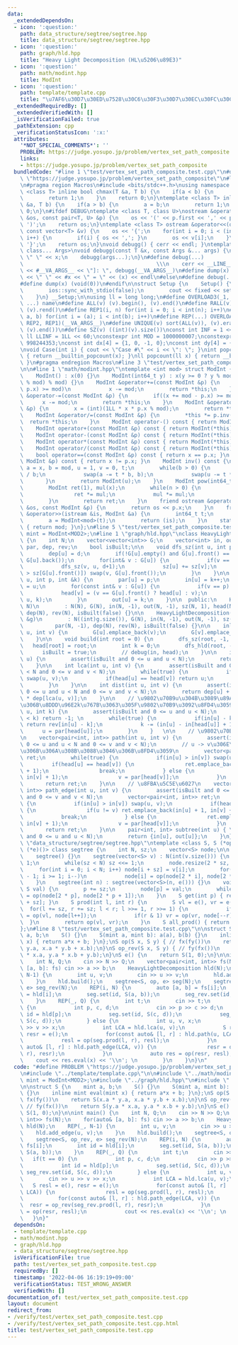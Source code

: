 ```yaml
---
data:
  _extendedDependsOn:
  - icon: ':question:'
    path: data_structure/segtree/segtree.hpp
    title: data_structure/segtree/segtree.hpp
  - icon: ':question:'
    path: graph/hld.hpp
    title: "Heavy Light Decomposition (HL\u5206\u89E3)"
  - icon: ':question:'
    path: math/modint.hpp
    title: ModInt
  - icon: ':question:'
    path: template/template.cpp
    title: "\u7AF6\u30D7\u30ED\u7528\u30C6\u30F3\u30D7\u30EC\u30FC\u30C8"
  _extendedRequiredBy: []
  _extendedVerifiedWith: []
  _isVerificationFailed: true
  _pathExtension: cpp
  _verificationStatusIcon: ':x:'
  attributes:
    '*NOT_SPECIAL_COMMENTS*': ''
    PROBLEM: https://judge.yosupo.jp/problem/vertex_set_path_composite
    links:
    - https://judge.yosupo.jp/problem/vertex_set_path_composite
  bundledCode: "#line 1 \"test/vertex_set_path_composite.test.cpp\"\n#define PROBLEM\
    \ \"https://judge.yosupo.jp/problem/vertex_set_path_composite\"\n#line 1 \"template/template.cpp\"\
    \n#pragma region Macros\n#include <bits/stdc++.h>\nusing namespace std;\ntemplate\
    \ <class T> inline bool chmax(T &a, T b) {\n    if(a < b) {\n        a = b;\n\
    \        return 1;\n    }\n    return 0;\n}\ntemplate <class T> inline bool chmin(T\
    \ &a, T b) {\n    if(a > b) {\n        a = b;\n        return 1;\n    }\n    return\
    \ 0;\n}\n#ifdef DEBUG\ntemplate <class T, class U>\nostream &operator<<(ostream\
    \ &os, const pair<T, U> &p) {\n    os << '(' << p.first << ',' << p.second <<\
    \ ')';\n    return os;\n}\ntemplate <class T> ostream &operator<<(ostream &os,\
    \ const vector<T> &v) {\n    os << '{';\n    for(int i = 0; i < (int)v.size();\
    \ i++) {\n        if(i) { os << ','; }\n        os << v[i];\n    }\n    os <<\
    \ '}';\n    return os;\n}\nvoid debugg() { cerr << endl; }\ntemplate <class T,\
    \ class... Args>\nvoid debugg(const T &x, const Args &... args) {\n    cerr <<\
    \ \" \" << x;\n    debugg(args...);\n}\n#define debug(...)                   \
    \                                          \\\n    cerr << __LINE__ << \" [\"\
    \ << #__VA_ARGS__ << \"]: \", debugg(__VA_ARGS__)\n#define dump(x) cerr << __LINE__\
    \ << \" \" << #x << \" = \" << (x) << endl\n#else\n#define debug(...) (void(0))\n\
    #define dump(x) (void(0))\n#endif\n\nstruct Setup {\n    Setup() {\n        cin.tie(0);\n\
    \        ios::sync_with_stdio(false);\n        cout << fixed << setprecision(15);\n\
    \    }\n} __Setup;\n\nusing ll = long long;\n#define OVERLOAD3(_1, _2, _3, name,\
    \ ...) name\n#define ALL(v) (v).begin(), (v).end()\n#define RALL(v) (v).rbegin(),\
    \ (v).rend()\n#define REP1(i, n) for(int i = 0; i < int(n); i++)\n#define REP2(i,\
    \ a, b) for(int i = (a); i < int(b); i++)\n#define REP(...) OVERLOAD3(__VA_ARGS__,\
    \ REP2, REP1)(__VA_ARGS__)\n#define UNIQUE(v) sort(ALL(v)), (v).erase(unique(ALL(v)),\
    \ (v).end())\n#define SZ(v) ((int)(v).size())\nconst int INF = 1 << 30;\nconst\
    \ ll LLINF = 1LL << 60;\nconstexpr int MOD = 1000000007;\nconstexpr int MOD2 =\
    \ 998244353;\nconst int dx[4] = {1, 0, -1, 0};\nconst int dy[4] = {0, 1, 0, -1};\n\
    \nvoid Case(int i) { cout << \"Case #\" << i << \": \"; }\nint popcount(int x)\
    \ { return __builtin_popcount(x); }\nll popcount(ll x) { return __builtin_popcountll(x);\
    \ }\n#pragma endregion Macros\n#line 3 \"test/vertex_set_path_composite.test.cpp\"\
    \n\n#line 1 \"math/modint.hpp\"\ntemplate <int mod> struct ModInt {\n    int x;\n\
    \    ModInt() : x(0) {}\n    ModInt(int64_t y) : x(y >= 0 ? y % mod : (mod - (-y)\
    \ % mod) % mod) {}\n    ModInt &operator+=(const ModInt &p) {\n        if((x +=\
    \ p.x) >= mod)\n            x -= mod;\n        return *this;\n    }\n    ModInt\
    \ &operator-=(const ModInt &p) {\n        if((x += mod - p.x) >= mod)\n      \
    \      x -= mod;\n        return *this;\n    }\n    ModInt &operator*=(const ModInt\
    \ &p) {\n        x = (int)(1LL * x * p.x % mod);\n        return *this;\n    }\n\
    \    ModInt &operator/=(const ModInt &p) {\n        *this *= p.inv();\n      \
    \  return *this;\n    }\n    ModInt operator-() const { return ModInt(-x); }\n\
    \    ModInt operator+(const ModInt &p) const { return ModInt(*this) += p; }\n\
    \    ModInt operator-(const ModInt &p) const { return ModInt(*this) -= p; }\n\
    \    ModInt operator*(const ModInt &p) const { return ModInt(*this) *= p; }\n\
    \    ModInt operator/(const ModInt &p) const { return ModInt(*this) /= p; }\n\
    \    bool operator==(const ModInt &p) const { return x == p.x; }\n    bool operator!=(const\
    \ ModInt &p) const { return x != p.x; }\n    ModInt inv() const {\n        int\
    \ a = x, b = mod, u = 1, v = 0, t;\n        while(b > 0) {\n            t = a\
    \ / b;\n            swap(a -= t * b, b);\n            swap(u -= t * v, v);\n \
    \       }\n        return ModInt(u);\n    }\n    ModInt pow(int64_t n) const {\n\
    \        ModInt ret(1), mul(x);\n        while(n > 0) {\n            if(n & 1)\n\
    \                ret *= mul;\n            mul *= mul;\n            n >>= 1;\n\
    \        }\n        return ret;\n    }\n    friend ostream &operator<<(ostream\
    \ &os, const ModInt &p) {\n        return os << p.x;\n    }\n    friend istream\
    \ &operator>>(istream &is, ModInt &a) {\n        int64_t t;\n        is >> t;\n\
    \        a = ModInt<mod>(t);\n        return (is);\n    }\n    static int get_mod()\
    \ { return mod; }\n};\n#line 5 \"test/vertex_set_path_composite.test.cpp\"\nusing\
    \ mint = ModInt<MOD2>;\n#line 1 \"graph/hld.hpp\"\nclass HeavyLightDecomposition\
    \ {\n    int N;\n    vector<vector<int>> G;\n    vector<int> in, out, sz, head,\
    \ par, dep, rev;\n    bool isBuilt;\n\n    void dfs_sz(int u, int p, int d) {\n\
    \        dep[u] = d;\n        if(!G[u].empty() and G[u].front() == p) swap(G[u].front(),\
    \ G[u].back());\n        for(int& v : G[u]) {\n            if(v == p) continue;\n\
    \            dfs_sz(v, u, d+1);\n            sz[u] += sz[v];\n            if(sz[v]\
    \ > sz[G[u].front()]) swap(v, G[u].front());\n        }\n    }\n\n    void dfs_hld(int\
    \ u, int p, int &k) {\n        par[u] = p;\n        in[u] = k++;\n        rev[in[u]]\
    \ = u;\n        for(const int& v : G[u]) {\n            if(v == p) continue;\n\
    \            head[v] = (v == G[u].front() ? head[u] : v);\n            dfs_hld(v,\
    \ u, k);\n        }\n        out[u] = k;\n    }\n\n  public:\n    HeavyLightDecomposition(int\
    \ N)\n        : N(N), G(N), in(N, -1), out(N, -1), sz(N, 1), head(N), par(N, -1),\
    \ dep(N), rev(N), isBuilt(false) {}\n\n    HeavyLightDecomposition(const vector<vector<int>>\
    \ &g)\n        : N((int)g.size()), G(N), in(N, -1), out(N, -1), sz(N, 1), head(N),\n\
    \          par(N, -1), dep(N), rev(N), isBuilt(false) {}\n\n    inline void add_edge(int\
    \ u, int v) {\n        G[u].emplace_back(v);\n        G[v].emplace_back(u);\n\
    \    }\n\n    void build(int root = 0) {\n        dfs_sz(root, -1, 0);\n     \
    \   head[root] = root;\n        int k = 0;\n        dfs_hld(root, -1, k);\n  \
    \      isBuilt = true;\n        // debug(in, head);\n    }\n\n    int operator[](int\
    \ u) {\n        assert(isBuilt and 0 <= u and u < N);\n        return in[u];\n\
    \    }\n\n    int lca(int u, int v) {\n        assert(isBuilt and 0 <= u and u\
    \ < N and 0 <= v and v < N);\n        while(true) {\n            if(in[u] > in[v])\
    \ swap(u, v);\n            if(head[u] == head[v]) return u;\n            v = par[head[v]];\n\
    \        }\n    }\n\n    int dist(int u, int v) {\n        assert(isBuilt and\
    \ 0 <= u and u < N and 0 <= v and v < N);\n        return dep[u] + dep[v] - 2\
    \ * dep[lca(u, v)];\n    }\n\n    // \u9802\u70B9u\u304B\u3089\u89AA\u65B9\u5411\
    \u306B\u8DDD\u96E2k\u767B\u3063\u305F\u9802\u70B9\u3092\u8FD4\u3059\n    int la(int\
    \ u, int k) {\n        assert(isBuilt and 0 <= u and u < N);\n        if(dep[u]\
    \ < k) return -1; \n        while(true) {\n            if(in[u] - k >= in[head[u]])\
    \ return rev[in[u] - k];\n            k -= (in[u] - in[head[u]] + 1);\n      \
    \      u = par[head[u]];\n        }\n    }   \n\n    // \u9802\u70B9\u5C5E\u6027\
    \n    vector<pair<int, int>> path(int u, int v) {\n        assert(isBuilt and\
    \ 0 <= u and u < N and 0 <= v and v < N);\n        // u -> v\u306E\u5411\u304D\
    \u306B\u306A\u308B\u3088\u3046\u306B\u8FD4\u3059\n        vector<pair<int, int>>\
    \ ret;\n        while(true) {\n            if(in[u] > in[v]) swap(u, v);\n   \
    \         if(head[u] == head[v]) {\n                ret.emplace_back(in[u], in[v]\
    \ + 1);\n                break;\n            } else {\n                ret.emplace_back(in[head[v]],\
    \ in[v] + 1);\n                v = par[head[v]];\n            }\n        }\n \
    \       return ret;\n    }\n\n    // \u8FBA\u5C5E\u6027\n    vector<pair<int,\
    \ int>> path_edge(int u, int v) {\n        assert(isBuilt and 0 <= u and u < N\
    \ and 0 <= v and v < N);\n        vector<pair<int, int>> ret;\n        while(true)\
    \ {\n            if(in[u] > in[v]) swap(u, v);\n            if(head[u] == head[v])\
    \ {\n                if(u != v) ret.emplace_back(in[u] + 1, in[v] + 1);\n    \
    \            break;\n            } else {\n                ret.emplace_back(in[head[v]],\
    \ in[v] + 1);\n                v = par[head[v]];\n            }\n        }\n \
    \       return ret;\n    }\n\n    pair<int, int> subtree(int u) { \n        assert(isBuilt\
    \ and 0 <= u and u < N);\n        return {in[u], out[u]};\n    }\n};\n#line 1\
    \ \"data_structure/segtree/segtree.hpp\"\ntemplate <class S, S (*op)(S, S), S\
    \ (*e)()> class segtree {\n    int N, sz;\n    vector<S> node;\n\n  public:\n\
    \    segtree() {}\n    segtree(vector<S> v) : N(int(v.size())) {\n        sz =\
    \ 1;\n        while(sz < N) sz <<= 1;\n        node.resize(2 * sz, e());\n   \
    \     for(int i = 0; i < N; i++) node[i + sz] = v[i];\n        for(int i = sz\
    \ - 1; i >= 1; i--)\n            node[i] = op(node[2 * i], node[2 * i + 1]);\n\
    \    }\n    segtree(int n) : segtree(vector<S>(n, e())) {}\n    void set(int p,\
    \ S val) {\n        p += sz;\n        node[p] = val;\n        while(p >>= 1) node[p]\
    \ = op(node[2 * p], node[2 * p + 1]);\n    }\n    S get(int p) { return node[p\
    \ + sz]; }\n    S prod(int l, int r) {\n        S vl = e(), vr = e();\n      \
    \  for(l += sz, r += sz; l < r; l >>= 1, r >>= 1) {\n            if(l & 1) vl\
    \ = op(vl, node[l++]);\n            if(r & 1) vr = op(vr, node[--r]);\n      \
    \  }\n        return op(vl, vr);\n    }\n    S all_prod() { return node[1]; }\n\
    };\n#line 8 \"test/vertex_set_path_composite.test.cpp\"\n\nstruct S {\n    mint\
    \ a, b;\n    S() {}\n    S(mint a, mint b): a(a), b(b) {}\n    inline mint eval(mint\
    \ x) { return a*x + b; }\n};\nS op(S x, S y) { // fx(fy())\n    return S(x.a *\
    \ y.a, x.a * y.b + x.b);\n}\nS op_rev(S x, S y) { // fy(fx())\n    return S(y.a\
    \ * x.a, y.a * x.b + y.b);\n}\nS e() {\n    return S(1, 0);\n}\n\nint main() {\n\
    \    int N, Q;\n    cin >> N >> Q;\n    vector<pair<int, int>> fs(N);\n    for(auto&\
    \ [a, b]: fs) cin >> a >> b;\n    HeavyLightDecomposition hld(N);\n    REP(_,\
    \ N-1) {\n        int u, v;\n        cin >> u >> v;\n        hld.add_edge(u, v);\n\
    \    }\n    hld.build();\n    segtree<S, op, e> seg(N);\n    segtree<S, op_rev,\
    \ e> seg_rev(N);\n    REP(i, N) {\n        auto [a, b] = fs[i];\n        int id\
    \ = hld[i];\n        seg.set(id, S(a, b));\n        seg_rev.set(id, S(a, b));\n\
    \    }\n    REP(_, Q) {\n        int t;\n        cin >> t;\n        if(t == 0)\
    \ {\n            int p, c, d;\n            cin >> p >> c >> d;\n            int\
    \ id = hld[p];\n            seg.set(id, S(c, d));\n            seg_rev.set(id,\
    \ S(c, d));\n        } else {\n            int u, v, x;\n            cin >> u\
    \ >> v >> x;\n            int LCA = hld.lca(u, v);\n            S resl = e(),\
    \ resr = e();\n            for(const auto& [l, r] : hld.path(u, LCA)) {\n    \
    \            resl = op(seg.prod(l, r), resl);\n            }\n            for(const\
    \ auto& [l, r] : hld.path_edge(LCA, v)) {\n                resr = op_rev(seg_rev.prod(l,\
    \ r), resr);\n            }\n            auto res = op(resr, resl);\n        \
    \    cout << res.eval(x) << '\\n'; \n        }\n    }\n}\n"
  code: "#define PROBLEM \"https://judge.yosupo.jp/problem/vertex_set_path_composite\"\
    \n#include \"../template/template.cpp\"\n\n#include \"../math/modint.hpp\"\nusing\
    \ mint = ModInt<MOD2>;\n#include \"../graph/hld.hpp\"\n#include \"../data_structure/segtree/segtree.hpp\"\
    \n\nstruct S {\n    mint a, b;\n    S() {}\n    S(mint a, mint b): a(a), b(b)\
    \ {}\n    inline mint eval(mint x) { return a*x + b; }\n};\nS op(S x, S y) { //\
    \ fx(fy())\n    return S(x.a * y.a, x.a * y.b + x.b);\n}\nS op_rev(S x, S y) {\
    \ // fy(fx())\n    return S(y.a * x.a, y.a * x.b + y.b);\n}\nS e() {\n    return\
    \ S(1, 0);\n}\n\nint main() {\n    int N, Q;\n    cin >> N >> Q;\n    vector<pair<int,\
    \ int>> fs(N);\n    for(auto& [a, b]: fs) cin >> a >> b;\n    HeavyLightDecomposition\
    \ hld(N);\n    REP(_, N-1) {\n        int u, v;\n        cin >> u >> v;\n    \
    \    hld.add_edge(u, v);\n    }\n    hld.build();\n    segtree<S, op, e> seg(N);\n\
    \    segtree<S, op_rev, e> seg_rev(N);\n    REP(i, N) {\n        auto [a, b] =\
    \ fs[i];\n        int id = hld[i];\n        seg.set(id, S(a, b));\n        seg_rev.set(id,\
    \ S(a, b));\n    }\n    REP(_, Q) {\n        int t;\n        cin >> t;\n     \
    \   if(t == 0) {\n            int p, c, d;\n            cin >> p >> c >> d;\n\
    \            int id = hld[p];\n            seg.set(id, S(c, d));\n           \
    \ seg_rev.set(id, S(c, d));\n        } else {\n            int u, v, x;\n    \
    \        cin >> u >> v >> x;\n            int LCA = hld.lca(u, v);\n         \
    \   S resl = e(), resr = e();\n            for(const auto& [l, r] : hld.path(u,\
    \ LCA)) {\n                resl = op(seg.prod(l, r), resl);\n            }\n \
    \           for(const auto& [l, r] : hld.path_edge(LCA, v)) {\n              \
    \  resr = op_rev(seg_rev.prod(l, r), resr);\n            }\n            auto res\
    \ = op(resr, resl);\n            cout << res.eval(x) << '\\n'; \n        }\n \
    \   }\n}"
  dependsOn:
  - template/template.cpp
  - math/modint.hpp
  - graph/hld.hpp
  - data_structure/segtree/segtree.hpp
  isVerificationFile: true
  path: test/vertex_set_path_composite.test.cpp
  requiredBy: []
  timestamp: '2022-04-06 16:19:19+09:00'
  verificationStatus: TEST_WRONG_ANSWER
  verifiedWith: []
documentation_of: test/vertex_set_path_composite.test.cpp
layout: document
redirect_from:
- /verify/test/vertex_set_path_composite.test.cpp
- /verify/test/vertex_set_path_composite.test.cpp.html
title: test/vertex_set_path_composite.test.cpp
---
```

